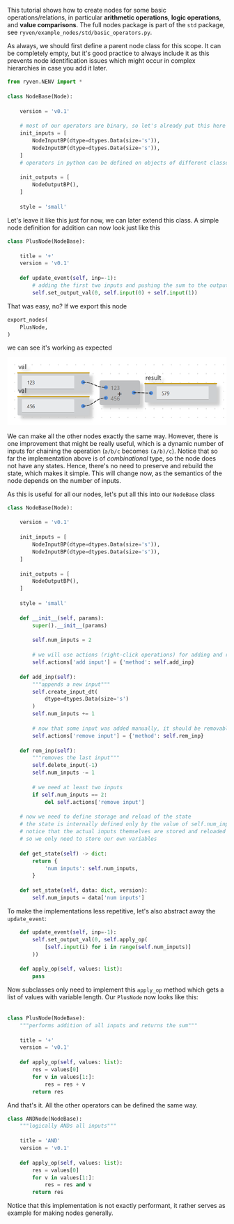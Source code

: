 This tutorial shows how to create nodes for some basic operations/relations, in particular **arithmetic operations**, **logic operations**, and **value comparisons**. The full nodes package is part of the `std` package, see `ryven/example_nodes/std/basic_operators.py`.

As always, we should first define a parent node class for this scope. It can be completely empty, but it's good practice to always include it as this prevents node identification issues which might occur in complex hierarchies in case you add it later.

```python
from ryven.NENV import *

class NodeBase(Node):

    version = 'v0.1'
    
    # most of our operators are binary, so let's already put this here (we can override that in subclasses for the exceptions)
    init_inputs = [
        NodeInputBP(dtype=dtypes.Data(size='s')),
        NodeInputBP(dtype=dtypes.Data(size='s')),
    ]
    # operators in python can be defined on objects of different classes, so let's just use Data dtype inputs for now. recall that Data inputs will evaluate input expressions (as opposed to just interpreting it as string for example)
    
    init_outputs = [
        NodeOutputBP(),
    ]
    
    style = 'small'
```

Let's leave it like this just for now, we can later extend this class. A simple node definition for addition can now look just like this

```python
class PlusNode(NodeBase):

    title = '+'
    version = 'v0.1'

    def update_event(self, inp=-1):
        # adding the first two inputs and pushing the sum to the output
        self.set_output_val(0, self.input(0) + self.input(1))
```

That was easy, no? If we export this node

```python
export_nodes(
    PlusNode,
)
```

we can see it's working as expected

![](img/plus.png)

We can make all the other nodes exactly the same way. However, there is one improvement that might be really useful, which is a dynamic number of inputs for chaining the operation (`a/b/c` becomes `(a/b)/c`). Notice that so far the implementation above is of *combinational* type, so the node does not have any states. Hence, there's no need to preserve and rebuild the state, which makes it simple. This will change now, as the semantics of the node depends on the number of inputs.

As this is useful for all our nodes, let's put all this into our `NodeBase` class

```python
class NodeBase(Node):

    version = 'v0.1'

    init_inputs = [
        NodeInputBP(dtype=dtypes.Data(size='s')),
        NodeInputBP(dtype=dtypes.Data(size='s')),
    ]

    init_outputs = [
        NodeOutputBP(),
    ]

    style = 'small'

    def __init__(self, params):
        super().__init__(params)

        self.num_inputs = 2

        # we will use actions (right-click operations) for adding and removing nodes
        self.actions['add input'] = {'method': self.add_inp}

    def add_inp(self):
        """appends a new input"""
        self.create_input_dt(
            dtype=dtypes.Data(size='s')
        )
        self.num_inputs += 1

        # now that some input was added manually, it should be removable again
        self.actions['remove input'] = {'method': self.rem_inp}

    def rem_inp(self):
        """removes the last input"""
        self.delete_input(-1)
        self.num_inputs -= 1

        # we need at least two inputs
        if self.num_inputs == 2:
            del self.actions['remove input']

    # now we need to define storage and reload of the state
    # the state is internally defined only by the value of self.num_inputs
    # notice that the actual inputs themselves are stored and reloaded automatically by Ryven,
    # so we only need to store our own variables

    def get_state(self) -> dict:
        return {
            'num inputs': self.num_inputs,
        }

    def set_state(self, data: dict, version):
        self.num_inputs = data['num inputs']
```

To make the implementations less repetitive, let's also abstract away the `update_event`:

```python
    def update_event(self, inp=-1):
        self.set_output_val(0, self.apply_op(
            [self.input(i) for i in range(self.num_inputs)]
        ))

    def apply_op(self, values: list):
        pass
```

Now subclasses only need to implement this `apply_op` method which gets a list of values with variable length. Our `PlusNode` now looks like this:

```python

class PlusNode(NodeBase):
    """performs addition of all inputs and returns the sum"""

    title = '+'
    version = 'v0.1'

    def apply_op(self, values: list):
        res = values[0]
        for v in values[1:]:
            res = res + v
        return res
```

And that's it. All the other operators can be defined the same way.

```python
class ANDNode(NodeBase):
    """logically ANDs all inputs"""

    title = 'AND'
    version = 'v0.1'

    def apply_op(self, values: list):
        res = values[0]
        for v in values[1:]:
            res = res and v
        return res
```

Notice that this implementation is not exactly performant, it rather serves as example for making nodes generally.

